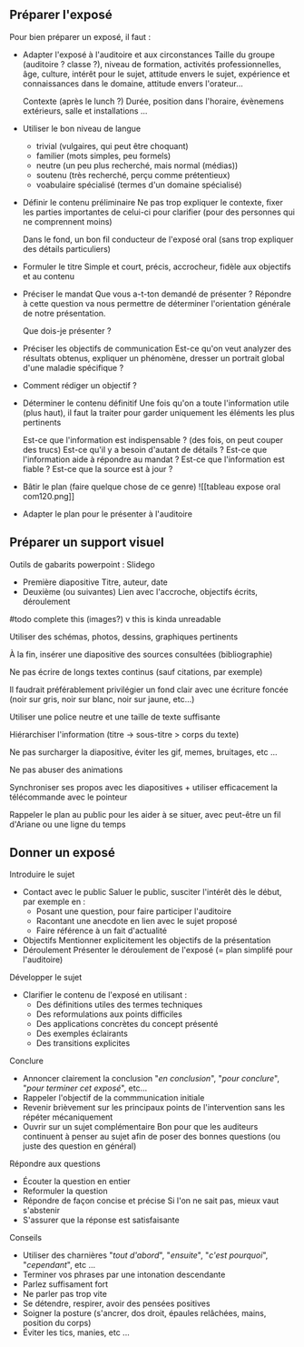 ## Préparer l'exposé

Pour bien préparer un exposé, il faut : 
-  Adapter l'exposé à l'auditoire et aux circonstances
	Taille du groupe (auditoire ? classe ?), niveau de formation, activités professionnelles, âge, culture, intérêt pour le sujet, attitude envers le sujet, expérience et connaissances dans le domaine, attitude envers l'orateur...
	
	Contexte (après le lunch ?) Durée, position dans l'horaire, évènemens extérieurs, salle et installations ...
-  Utiliser le bon niveau de langue
	-  trivial (vulgaires, qui peut être choquant)
	-  familier (mots simples, peu formels)
	-  neutre (un peu plus recherché, mais normal (médias))
	-  soutenu (très recherché, perçu comme prétentieux)
	-  voabulaire spécialisé (termes d'un domaine spécialisé)
-  Définir le contenu préliminaire
	Ne pas trop expliquer le contexte, fixer les parties importantes de celui-ci pour clarifier (pour des personnes qui ne comprennent moins)
	
	Dans le fond, un bon fil conducteur de l'exposé oral (sans trop expliquer des détails particuliers)
-  Formuler le titre
	Simple et court, précis, accrocheur, fidèle aux objectifs et au contenu
-  Préciser le mandat
	Que vous a-t-ton demandé de présenter ? Répondre à cette question va nous permettre de déterminer l'orientation générale de notre présentation.
	
	Que dois-je présenter ? 
-  Préciser les objectifs de communication
	Est-ce qu'on veut analyzer des résultats obtenus, expliquer un phénomène, dresser un portrait global d'une maladie spécifique ?
-  Comment rédiger un objectif ? 
-  Déterminer le contenu définitif
	Une fois qu'on a toute l'information utile (plus haut), il faut la traiter pour garder uniquement les éléments les plus pertinents
	
	Est-ce que l'information est indispensable ? (des fois, on peut couper des trucs)
	Est-ce qu'il y a besoin d'autant de détails ?
	Est-ce que l'information aide à répondre au mandat ?
	Est-ce que l'information est fiable ?
	Est-ce que la source est à jour ?
-  Bâtir le plan
	(faire quelque chose de ce genre)
	![[tableau expose oral com120.png]]
-  Adapter le plan pour le présenter à l'auditoire

## Préparer un support visuel

Outils de gabarits powerpoint : Slidego

-  Première diapositive
	 Titre, auteur, date
-  Deuxième (ou suivantes)
	Lien avec l'accroche, objectifs écrits, déroulement

#todo complete this (images?) v this is kinda unreadable

Utiliser des schémas, photos, dessins, graphiques pertinents

À la fin, insérer une diapositive des sources consultées (bibliographie)

Ne pas écrire de longs textes continus (sauf citations, par exemple)

Il faudrait préférablement privilégier un fond clair avec une écriture foncée (noir sur gris, noir sur blanc, noir sur jaune, etc...)

Utiliser une police neutre et une taille de texte suffisante

Hiérarchiser l'information (titre -> sous-titre > corps du texte)

Ne pas surcharger la diapositive, éviter les gif, memes, bruitages, etc ...

Ne pas abuser des animations

Synchroniser ses propos avec les diapositives + utiliser efficacement la télécommande avec le pointeur

Rappeler le plan au public pour les aider à se situer, avec peut-être un fil d'Ariane ou une ligne du temps

## Donner un exposé

Introduire le sujet
-  Contact avec le public
	Saluer le public, susciter l'intérêt dès le début, par exemple en :
	-  Posant une question, pour faire participer l'auditoire
	-  Racontant une anecdote en lien avec le sujet proposé
	-  Faire référence à un fait d'actualité
-  Objectifs
	Mentionner explicitement les objectifs de la présentation
-  Déroulement
	Présenter le déroulement de l'exposé (= plan simplifé pour l'auditoire)

Développer le sujet
-  Clarifier le contenu de l'exposé en utilisant :
	-  Des définitions utiles des termes techniques
	-  Des reformulations aux points difficiles
	-  Des applications concrètes du concept présenté
	-  Des exemples éclairants
	-  Des transitions explicites

Conclure
-  Annoncer clairement la conclusion
	"*en conclusion*", "*pour conclure*", "*pour terminer cet exposé*", etc...
-  Rappeler l'objectif de la commmunication initiale
-  Revenir brièvement sur les principaux points de l'intervention sans les répéter mécaniquement
-  Ouvrir sur un sujet complémentaire
	Bon pour que les auditeurs continuent à penser au sujet afin de poser des bonnes questions (ou juste des question en général)

Répondre aux questions
-  Écouter la question en entier
-  Reformuler la question
-  Répondre de façon concise et précise
	Si l'on ne sait pas, mieux vaut s'abstenir
-  S'assurer que la réponse est satisfaisante

Conseils
 - Utiliser des charnières
	 "*tout d'abord*", "*ensuite*", "*c'est pourquoi*", "*cependant*", etc ...
-  Terminer vos phrases par une intonation descendante
-  Parlez suffisament fort
-  Ne parler pas trop vite
-  Se détendre, respirer, avoir des pensées positives
-  Soigner la posture (s'ancrer, dos droit, épaules relâchées, mains, position du corps)
-  Éviter les tics, manies, etc ...
